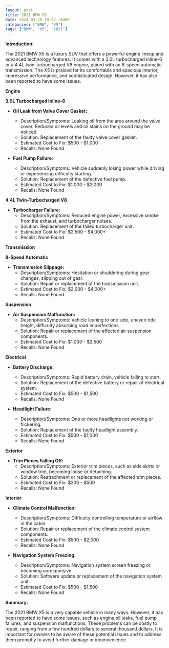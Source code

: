 ```yaml
---
layout: post
title: 2021 BMW X5
date: 2024-03-28 19:22 -0400
categories: ["BMW", "X5"]
tags: ["BMW", "X5", "2021"]
---
```

**Introduction:**

The 2021 BMW X5 is a luxury SUV that offers a powerful engine lineup and advanced technology features. It comes with a 3.0L turbocharged inline-6 or a 4.4L twin-turbocharged V8 engine, paired with an 8-speed automatic transmission. The X5 is praised for its comfortable and spacious interior, impressive performance, and sophisticated design. However, it has also been reported to have some issues.

**Engine**

**3.0L Turbocharged Inline-6**

* **Oil Leak from Valve Cover Gasket:**
  * Description/Symptoms: Leaking oil from the area around the valve cover. Reduced oil levels and oil stains on the ground may be noticed.
  * Solution: Replacement of the faulty valve cover gasket.
  * Estimated Cost to Fix: $500 - $1,000
  * Recalls: None Found

* **Fuel Pump Failure:**
  * Description/Symptoms: Vehicle suddenly losing power while driving or experiencing difficulty starting.
  * Solution: Replacement of the defective fuel pump.
  * Estimated Cost to Fix: $1,000 - $2,000
  * Recalls: None Found

**4.4L Twin-Turbocharged V8**

* **Turbocharger Failure:**
  * Description/Symptoms: Reduced engine power, excessive smoke from the exhaust, and turbocharger noises.
  * Solution: Replacement of the failed turbocharger unit.
  * Estimated Cost to Fix: $2,500 - $4,000+
  * Recalls: None Found

**Transmission**

**8-Speed Automatic**

* **Transmission Slippage:**
  * Description/Symptoms: Hesitation or shuddering during gear changes, slipping out of gear.
  * Solution: Repair or replacement of the transmission unit.
  * Estimated Cost to Fix: $2,000 - $4,000+
  * Recalls: None Found

**Suspension**

* **Air Suspension Malfunction:**
  * Description/Symptoms: Vehicle leaning to one side, uneven ride height, difficulty absorbing road imperfections.
  * Solution: Repair or replacement of the affected air suspension components.
  * Estimated Cost to Fix: $1,000 - $2,500
  * Recalls: None Found

**Electrical**

* **Battery Discharge:**
  * Description/Symptoms: Rapid battery drain, vehicle failing to start.
  * Solution: Replacement of the defective battery or repair of electrical system.
  * Estimated Cost to Fix: $500 - $1,500
  * Recalls: None Found

* **Headlight Failure:**
  * Description/Symptoms: One or more headlights not working or flickering.
  * Solution: Replacement of the faulty headlight assembly.
  * Estimated Cost to Fix: $500 - $1,000
  * Recalls: None Found

**Exterior**

* **Trim Pieces Falling Off:**
  * Description/Symptoms: Exterior trim pieces, such as side skirts or window trim, becoming loose or detaching.
  * Solution: Reattachment or replacement of the affected trim pieces.
  * Estimated Cost to Fix: $200 - $500
  * Recalls: None Found

**Interior**

* **Climate Control Malfunction:**
  * Description/Symptoms: Difficulty controlling temperature or airflow in the cabin.
  * Solution: Repair or replacement of the climate control system components.
  * Estimated Cost to Fix: $500 - $2,000
  * Recalls: None Found

* **Navigation System Freezing:**
  * Description/Symptoms: Navigation system screen freezing or becoming unresponsive.
  * Solution: Software update or replacement of the navigation system unit.
  * Estimated Cost to Fix: $500 - $1,500
  * Recalls: None Found

**Summary:**

The 2021 BMW X5 is a very capable vehicle in many ways. However, it has been reported to have some issues, such as engine oil leaks, fuel pump failures, and suspension malfunctions. These problems can be costly to repair, ranging from a few hundred dollars to several thousand dollars. It is important for owners to be aware of these potential issues and to address them promptly to avoid further damage or inconvenience.
